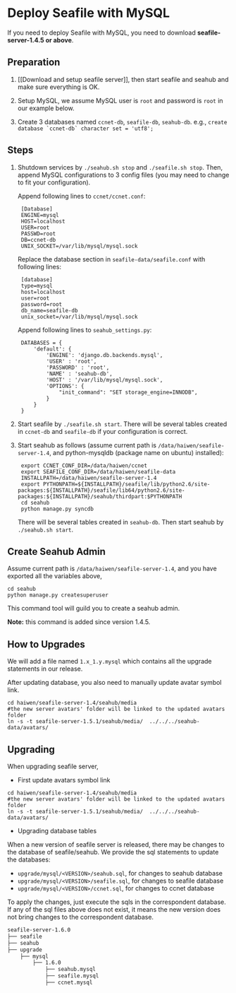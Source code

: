 # Deploy Seafile with MySQL #

If you need to deploy Seafile with MySQL, you need to download **seafile-server-1.4.5 or above**.

## Preparation ##

1. [[Download and setup seafile server]], then start seafile and seahub and make sure everything is OK.

2. Setup MySQL, we assume MySQL user is `root` and password is `root` in our example below.

3. Create 3 databases named `ccnet-db`, `seafile-db`, `seahub-db`. e.g., ``create database `ccnet-db` character set = 'utf8';``

## Steps ##

1. Shutdown services by `./seahub.sh stop` and `./seafile.sh stop`. Then, append MySQL configurations to 3 config files (you may need to change to fit your configuration).

    Append following lines to `ccnet/ccnet.conf`:

        [Database]
        ENGINE=mysql
        HOST=localhost
        USER=root
        PASSWD=root
        DB=ccnet-db
        UNIX_SOCKET=/var/lib/mysql/mysql.sock
    
    Replace the database section in `seafile-data/seafile.conf` with following lines:

        [database]
        type=mysql
        host=localhost
        user=root
        password=root
        db_name=seafile-db
        unix_socket=/var/lib/mysql/mysql.sock

    Append following lines to `seahub_settings.py`:

        DATABASES = {
            'default': {
                'ENGINE': 'django.db.backends.mysql',
                'USER' : 'root',
                'PASSWORD' : 'root',
                'NAME' : 'seahub-db',
                'HOST' : '/var/lib/mysql/mysql.sock',
                'OPTIONS': {
                    "init_command": "SET storage_engine=INNODB",
                }
            }
        }

2. Start seafile by `./seafile.sh start`. There will be several tables created in `ccnet-db` and `seafile-db` if your configuration is correct.

3. Start seahub as follows (assume current path is `/data/haiwen/seafile-server-1.4`, and python-mysqldb (package name on ubuntu) installed):

        export CCNET_CONF_DIR=/data/haiwen/ccnet
        export SEAFILE_CONF_DIR=/data/haiwen/seafile-data
        INSTALLPATH=/data/haiwen/seafile-server-1.4
        export PYTHONPATH=${INSTALLPATH}/seafile/lib/python2.6/site-packages:${INSTALLPATH}/seafile/lib64/python2.6/site-packages:${INSTALLPATH}/seahub/thirdpart:$PYTHONPATH
        cd seahub
        python manage.py syncdb
    
    There will be several tables created in `seahub-db`. Then start seahub by `./seahub.sh start`.

## Create Seahub Admin ##

Assume current path is `/data/haiwen/seafile-server-1.4`, and you have exported all the variables above, 

    cd seahub
    python manage.py createsuperuser

This command tool will guild you to create a seahub admin.

**Note:** this command is added since version 1.4.5.

## How to Upgrades ##

We will add a file named `1.x_1.y.mysql` which contains all the upgrade statements in our release.

After updating database, you also need to manually update avatar symbol link.

```
cd haiwen/seafile-server-1.4/seahub/media
#the new server avatars' folder will be linked to the updated avatars folder
ln -s -t seafile-server-1.5.1/seahub/media/  ../../../seahub-data/avatars/  
```


## Upgrading ##

When upgrading seafile server, 

- First update avatars symbol link

```
cd haiwen/seafile-server-1.4/seahub/media
#the new server avatars' folder will be linked to the updated avatars folder
ln -s -t seafile-server-1.5.1/seahub/media/  ../../../seahub-data/avatars/  
```

- Upgrading database tables

When a new version of seafile server is released, there may be changes to the database of seafile/seahub. 
We provide the sql statements to update the databases:

- `upgrade/mysql/<VERSION>/seahub.sql`, for changes to seahub database
- `upgrade/mysql/<VERSION>/seafile.sql`, for changes to seafile database
- `upgrade/mysql/<VERSION>/ccnet.sql`, for changes to ccnet database

To apply the changes, just execute the sqls in the correspondent database. If any of the sql files above does not exist, it means the new version does not bring changes to the correspondent database.

```sh
seafile-server-1.6.0
├── seafile
├── seahub
├── upgrade
    ├── mysql
        ├── 1.6.0
            ├── seahub.mysql
            ├── seafile.mysql
            ├── ccnet.mysql
```